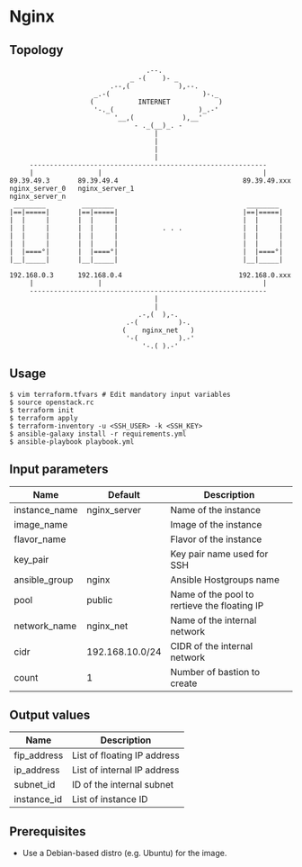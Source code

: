 # Nginx

## Topology
```
                                  .--.               
                              _ -(    )- _           
                         .--,(            ),--.      
                     _.-(                       )-._ 
                    (           INTERNET            )
                     '-._(                     )_.-' 
                          '__,(            ),__'     
                               - ._(__)_. -          
                                    |
                                    |
                                    |
                                    |
     -----------------------------------------------------------
     |                |                                        |
89.39.49.3       89.39.49.4                               89.39.49.xxx
nginx_server_0   nginx_server_1                           nginx_server_n
 ________         ________                                 ________     
|==|=====|       |==|=====|                               |==|=====|    
|  |     |       |  |     |                               |  |     |    
|  |     |       |  |     |           . . .               |  |     |    
|  |     |       |  |     |                               |  |     |    
|  |     |       |  |     |                               |  |     |    
|  |====°|       |  |====°|                               |  |====°|    
|__|_____|       |__|_____|                               |__|_____|    

192.168.0.3      192.168.0.4                             192.168.0.xxx
     |                |                                        |
     -----------------------------------------------------------
                                    |
                                    |
                                .-,(  ),-.    
                             .-(          )-. 
                            (    nginx_net   )
                             '-(          ).-'
                                 '-.( ).-'    
```

## Usage
```
$ vim terraform.tfvars # Edit mandatory input variables
$ source openstack.rc
$ terraform init
$ terraform apply
$ terraform-inventory -u <SSH_USER> -k <SSH_KEY>
$ ansible-galaxy install -r requirements.yml
$ ansible-playbook playbook.yml
```
## Input parameters
| Name          | Default         | Description                                  |
|---------------|-----------------|----------------------------------------------|
| instance_name | nginx_server    | Name of the instance                         |
| image_name    |                 | Image of the instance                        |
| flavor_name   |                 | Flavor of the instance                       |
| key_pair      |                 | Key pair name used for SSH                   |
| ansible_group | nginx           | Ansible Hostgroups name                      |
| pool          | public          | Name of the pool to rertieve the floating IP |
| network_name  | nginx_net       | Name of the internal network                 |
| cidr          | 192.168.10.0/24 | CIDR of the internal network                 |
| count         | 1               | Number of bastion to create                  |

## Output values
| Name          | Description                                  |
|---------------|----------------------------------------------|
| fip_address   | List of floating IP address                  |
| ip_address    | List of internal IP address                  |
| subnet_id     | ID of the internal subnet                    |
| instance_id   | List of instance ID                          |

## Prerequisites
* Use a Debian-based distro (e.g. Ubuntu) for the image.
